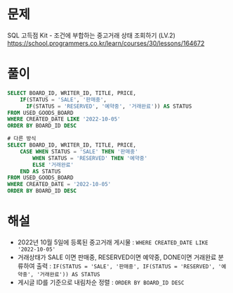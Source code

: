 # 문제
SQL 고득점 Kit - 조건에 부합하는 중고거래 상태 조회하기 (LV.2)
https://school.programmers.co.kr/learn/courses/30/lessons/164672


# 풀이

```SQL
SELECT BOARD_ID, WRITER_ID, TITLE, PRICE,
    IF(STATUS = 'SALE', '판매중',
      IF(STATUS = 'RESERVED', '예약중', '거래완료')) AS STATUS
FROM USED_GOODS_BOARD
WHERE CREATED_DATE LIKE '2022-10-05'
ORDER BY BOARD_ID DESC

# 다른 방식
SELECT BOARD_ID, WRITER_ID, TITLE, PRICE,
    CASE WHEN STATUS = 'SALE' THEN '판매중'
        WHEN STATUS = 'RESERVED' THEN '예약중'
        ELSE '거래완료'
    END AS STATUS
FROM USED_GOODS_BOARD
WHERE CREATED_DATE = '2022-10-05'
ORDER BY BOARD_ID DESC
```


# 해설
* 2022년 10월 5일에 등록된 중고거래 게시물 : `WHERE CREATED_DATE LIKE '2022-10-05'`
* 거래상태가 SALE 이면 판매중, RESERVED이면 예약중, DONE이면 거래완료 분류하여 출력 :
  `IF(STATUS = 'SALE', '판매중',
  IF(STATUS = 'RESERVED', '예약중', '거래완료')) AS STATUS`
* 게시글 ID를 기준으로 내림차순 정렬 : `ORDER BY BOARD_ID DESC`